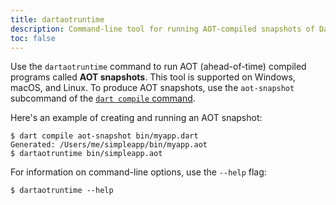 ```yaml
---
title: dartaotruntime
description: Command-line tool for running AOT-compiled snapshots of Dart code.
toc: false
---
```


Use the `dartaotruntime` command to run AOT (ahead-of-time) compiled programs
called **AOT snapshots**.
This tool is supported on Windows, macOS, and Linux.
To produce AOT snapshots, use the `aot-snapshot` subcommand of the
[`dart compile` command][dart compile].

[dart compile]: /tools/dart-compile

Here's an example of creating and running an AOT snapshot:

```terminal
$ dart compile aot-snapshot bin/myapp.dart
Generated: /Users/me/simpleapp/bin/myapp.aot
$ dartaotruntime bin/simpleapp.aot
```

For information on command-line options, use the `--help` flag:

```terminal
$ dartaotruntime --help
```

